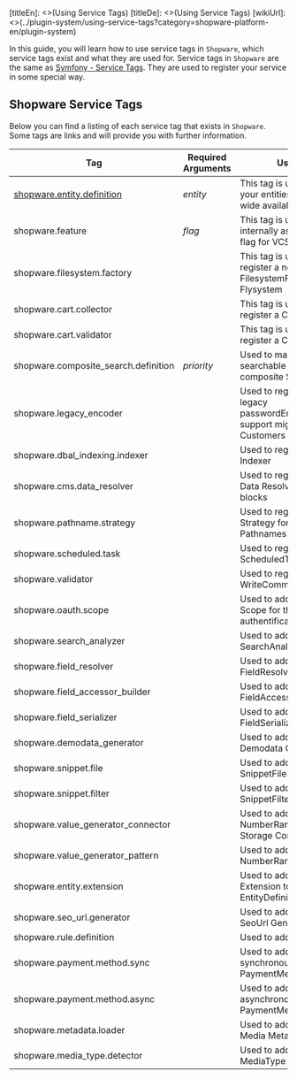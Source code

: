 [titleEn]: <>(Using Service Tags)
[titleDe]: <>(Using Service Tags)
[wikiUrl]: <>(../plugin-system/using-service-tags?category=shopware-platform-en/plugin-system)

In this guide, you will learn how to use service tags in `Shopware`, which service tags exist and what they are used for.
Service tags in `Shopware` are the same as [Symfony - Service Tags](https://symfony.com/doc/current/service_container/tags.html).
They are used to register your service in some special way. 

## Shopware Service Tags
Below you can find a listing of each service tag that exists in `Shopware`.
Some tags are links and will provide you with further information.

| Tag                                                                        | Required Arguments     | Usage                                                              | Interface                                                           |
|----------------------------------------------------------------------------|------------------------|--------------------------------------------------------------------|---------------------------------------------------------------------|
| [shopware.entity.definition](../20-data-abstraction-layer/1-definition.md) | *entity*               | This tag is used to make your entities system-wide available       | \Shopware\Core\Framework\DataAbstractionLayer\EntityDefinition      |
| shopware.feature                                                           | *flag*                 | This tag is used internally as a feature flag for VCS              |                                                                     |
| shopware.filesystem.factory                                                |                        | This tag is used to register a new FilesystemFactory for Flysystem | \Shopware\Core\Framework\Filesystem\Adapter\AdapterFactoryInterface |
| shopware.cart.collector                                                    |                        | This tag is used to register a CartCollector                       | \Shopware\Core\Checkout\Cart\CollectorInterface                     |
| shopware.cart.validator                                                    |                        | This tag is used to register a CartValidator                       | \Shopware\Core\Checkout\Cart\CartValidatorInterface                 |
| shopware.composite_search.definition                                       | *priority*             | Used to mark a entity as searchable via the composite Search       | \Shopware\Core\Framework\DataAbstractionLayer\EntityDefinition      |
| shopware.legacy_encoder                                                    |                        | Used to register a new legacy passwordEncoder, to support migrating Customers | \Shopware\Core\Checkout\Customer\Password\LegacyEncoder\LegacyEncoderInterface |
| shopware.dbal_indexing.indexer                                             |                        | Used to register a new Indexer                                     | \Shopware\Core\Framework\DataAbstractionLayer\Dbal\Indexing\IndexerInterface |
| shopware.cms.data_resolver                                                 |                        | Used to register a new Data Resolver for CMS blocks                | \Shopware\Core\Content\Cms\SlotDataResolver\SlotTypeDataResolverInterface |
| shopware.pathname.strategy                                                 |                        | Used to register a new Strategy for generating Pathnames           | \Shopware\Core\Content\Media\Pathname\PathnameStrategy\PathnameStrategyInterface |
| shopware.scheduled.task                                                    |                        | Used to register a new ScheduledTask                               | \Shopware\Core\Framework\ScheduledTask\ScheduledTask                |
| shopware.validator                                                         |                        | Used to register a new WriteCommandValidator                       | \Shopware\Core\Framework\Validation\WriteCommandValidatorInterface  |
| shopware.oauth.scope                                                       |                        | Used to add a new Scope for the OAuth authentification             | \League\OAuth2\Server\Entities\ScopeEntityInterface                 |
| shopware.search_analyzer                                                   |                        | Used to add a new SearchAnalyzer                                   | \Shopware\Core\Framework\Search\Util\SearchAnalyzerInterface        |
| shopware.field_resolver                                             |                        | Used to add a new FieldResolver                                    | \Shopware\Core\Framework\DataAbstractionLayer\Dbal\FieldResolver\FieldResolverInterface |
| shopware.field_accessor_builder                                     |                        | Used to add a new FieldAccessorBuilder                             | \Shopware\Core\Framework\DataAbstractionLayer\Dbal\FieldAccessorBuilder\FieldAccessorBuilderInterface |
| shopware.field_serializer                                                  |                        | Used to add a new FieldSerializer                                  | \Shopware\Core\Framework\DataAbstractionLayer\FieldSerializer\FieldSerializerInterface |
| shopware.demodata_generator                                                |                        | Used to add a new Demodata Generator                               | \Shopware\Core\Framework\Demodata\DemodataGeneratorInterface        |
| shopware.snippet.file                                                      |                        | Used to add a new SnippetFile                                      | \Shopware\Core\Framework\Snippet\Files\SnippetFileInterface         |
| shopware.snippet.filter                                                    |                        | Used to add a new SnippetFilter                                    | \Shopware\Core\Framework\Snippet\Filter\SnippetFilterInterface      |
| shopware.value_generator_connector                                         |                        | Used to add a new NumberRange -> Storage Connector                 | \Shopware\Core\System\NumberRange\ValueGenerator\Pattern\IncrementStorage\IncrementStorageInterface |
| shopware.value_generator_pattern                                           |                        | Used to add a new NumberRange pattern                              | \Shopware\Core\System\NumberRange\ValueGenerator\Pattern\ValueGeneratorPatternInterface |
| shopware.entity.extension                                                  |                        | Used to add an Extension to an EntityDefinition                    | \Shopware\Core\Framework\DataAbstractionLayer\EntityExtensionInterface |
| shopware.seo_url.generator                                                 |                        | Used to add a new SeoUrl Generator                                 | \Shopware\Storefront\Framework\Seo\SeoUrlGenerator\SeoUrlGeneratorInterface |
| shopware.rule.definition                                                   |                        | Used to add a new Rule                                             | \Shopware\Core\Framework\Rule\Rule                                  |
| shopware.payment.method.sync                                               |                        | Used to add a synchronous PaymentMethod                            | \Shopware\Core\Checkout\Payment\Cart\PaymentHandler\SynchronousPaymentHandlerInterface |
| shopware.payment.method.async                                              |                        | Used to add a asynchronous PaymentMethod                           | \Shopware\Core\Checkout\Payment\Cart\PaymentHandler\AsynchronousPaymentHandlerInterface |
| shopware.metadata.loader                                                   |                        | Used to add a new Media MetadataLoader                             | \Shopware\Core\Content\Media\Metadata\MetadataLoader\MetadataLoaderInterface |
| shopware.media_type.detector                                               |                        | Used to add a new MediaType Detector                               | \Shopware\Core\Content\Media\TypeDetector\TypeDetectorInterface     |
